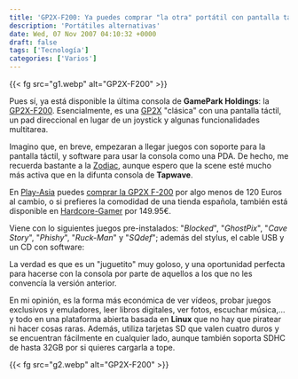 ```yaml
---
title: 'GP2X-F200: Ya puedes comprar "la otra" portátil con pantalla táctil'
description: 'Portátiles alternativas'
date: Wed, 07 Nov 2007 04:10:32 +0000
draft: false
tags: ['Tecnología']
categories: ['Varios']
---
```


{{< fg src="g1.webp" alt="GP2X-F200" >}}

Pues sí, ya está disponible la última consola de **GamePark Holdings**: la [GP2X-F200](http://www.hardcore-gamer.net/tienda/product_info.php/ref/10/products_id/5417/abid/1). Esencialmente, es una [GP2X](/gp2x/) "clásica" con una pantalla táctil, un pad direccional en lugar de un joystick y algunas funcionalidades multitarea.

Imagino que, en breve, empezaran a llegar juegos con soporte para la pantalla táctil, y software para usar la consola como una PDA. De hecho, me recuerda bastante a la [Zodiac](http://en.wikipedia.org/wiki/Tapwave_Zodiac), aunque espero que la scene esté mucho más activa que en la difunta consola de **Tapwave**.

En [Play-Asia](http://www.play-asia.com/SOap-23-83-rmr-49-en.html) puedes [comprar la GP2X F-200](http://www.play-asia.com/SOap-23-83-rmr-71-d1-49-en-15-gp2x-84-j-70-277b.html) por algo menos de 120 Euros al cambio, o si prefieres la comodidad de una tienda española, también está disponible en [Hardcore-Gamer](http://www.hardcore-gamer.net/tienda/product_info.php/ref/10/products_id/5417/abid/1) por 149.95€.

Viene con lo siguientes juegos pre-instalados: "_Blocked_", "_GhostPix_", "_Cave Story_", "_Phishy_", "_Ruck-Man_" y "_SQdef_"; además del stylus, el cable USB y un CD con software:

La verdad es que es un "juguetito" muy goloso, y una oportunidad perfecta para hacerse con la consola por parte de aquellos a los que no les convencía la versión anterior.

En mi opinión, es la forma más económica de ver vídeos, probar juegos exclusivos y emuladores, leer libros digitales, ver fotos, escuchar música,... y todo en una plataforma abierta basada en **Linux** que no hay que piratear ni hacer cosas raras. Además, utiliza tarjetas SD que valen cuatro duros y se encuentran fácilmente en cualquier lado, aunque también soporta SDHC de hasta 32GB por si quieres cargarla a tope.

{{< fg src="g2.webp" alt="GP2X-F200" >}}